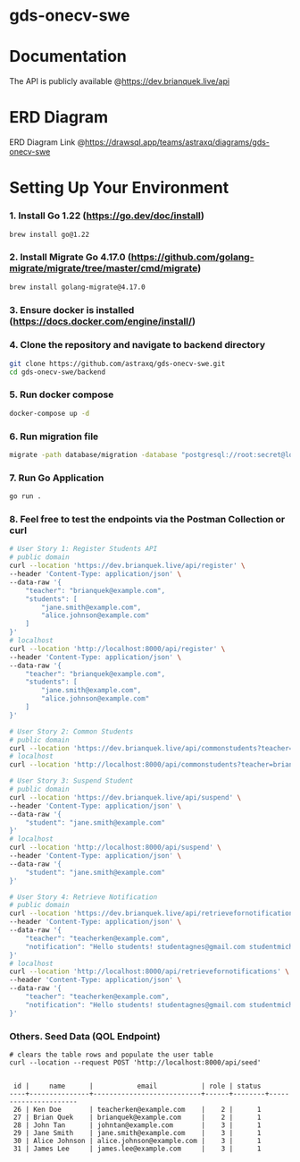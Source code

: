# gds-onecv-swe

# Documentation

The API is publicly available @https://dev.brianquek.live/api

# ERD Diagram

ERD Diagram Link @https://drawsql.app/teams/astraxq/diagrams/gds-onecv-swe

# Setting Up Your Environment

### 1. Install Go 1.22 (https://go.dev/doc/install)

```sh
brew install go@1.22
```

### 2. Install Migrate Go 4.17.0 (https://github.com/golang-migrate/migrate/tree/master/cmd/migrate)

```sh
brew install golang-migrate@4.17.0
```

### 3. Ensure docker is installed (https://docs.docker.com/engine/install/)

### 4. Clone the repository and navigate to backend directory

```sh
git clone https://github.com/astraxq/gds-onecv-swe.git
cd gds-onecv-swe/backend
```

### 5. Run docker compose

```sh
docker-compose up -d
```

### 6. Run migration file

```sh
migrate -path database/migration -database "postgresql://root:secret@localhost:5432/class_db?sslmode=disable" -verbose up
```

### 7. Run Go Application

```sh
go run .
```

### 8. Feel free to test the endpoints via the Postman Collection or curl

```sh
# User Story 1: Register Students API
# public domain
curl --location 'https://dev.brianquek.live/api/register' \
--header 'Content-Type: application/json' \
--data-raw '{
    "teacher": "brianquek@example.com",
    "students": [
        "jane.smith@example.com",
        "alice.johnson@example.com"
    ]
}'
# localhost
curl --location 'http://localhost:8000/api/register' \
--header 'Content-Type: application/json' \
--data-raw '{
    "teacher": "brianquek@example.com",
    "students": [
        "jane.smith@example.com",
        "alice.johnson@example.com"
    ]
}'

# User Story 2: Common Students
# public domain
curl --location 'https://dev.brianquek.live/api/commonstudents?teacher=brianquek%40example.com'
# localhost
curl --location 'http://localhost:8000/api/commonstudents?teacher=brianquek%40example.com'

# User Story 3: Suspend Student
# public domain
curl --location 'https://dev.brianquek.live/api/suspend' \
--header 'Content-Type: application/json' \
--data-raw '{
    "student": "jane.smith@example.com"
}'
# localhost
curl --location 'http://localhost:8000/api/suspend' \
--header 'Content-Type: application/json' \
--data-raw '{
    "student": "jane.smith@example.com"
}'

# User Story 4: Retrieve Notification
# public domain
curl --location 'https://dev.brianquek.live/api/retrievefornotifications' \
--header 'Content-Type: application/json' \
--data-raw '{
    "teacher": "teacherken@example.com",
    "notification": "Hello students! studentagnes@gmail.com studentmiche@gmail.comwdadw diefneigna@sada.com safwaf safsaf@"
}'
# localhost
curl --location 'http://localhost:8000/api/retrievefornotifications' \
--header 'Content-Type: application/json' \
--data-raw '{
    "teacher": "teacherken@example.com",
    "notification": "Hello students! studentagnes@gmail.com studentmiche@gmail.comwdadw diefneigna@sada.com safwaf safsaf@"
}'
```

### Others. Seed Data (QOL Endpoint)

```
# clears the table rows and populate the user table
curl --location --request POST 'http://localhost:8000/api/seed'


 id |     name      |           email           | role | status
----+---------------+---------------------------+------+--------+----------------------
 26 | Ken Doe       | teacherken@example.com    |    2 |      1
 27 | Brian Quek    | brianquek@example.com     |    2 |      1
 28 | John Tan      | johntan@example.com       |    3 |      1
 29 | Jane Smith    | jane.smith@example.com    |    3 |      1
 30 | Alice Johnson | alice.johnson@example.com |    3 |      1
 31 | James Lee     | james.lee@example.com     |    3 |      1
```
